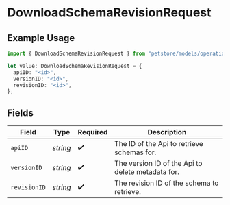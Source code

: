 # DownloadSchemaRevisionRequest

## Example Usage

```typescript
import { DownloadSchemaRevisionRequest } from "petstore/models/operations";

let value: DownloadSchemaRevisionRequest = {
  apiID: "<id>",
  versionID: "<id>",
  revisionID: "<id>",
};
```

## Fields

| Field                                             | Type                                              | Required                                          | Description                                       |
| ------------------------------------------------- | ------------------------------------------------- | ------------------------------------------------- | ------------------------------------------------- |
| `apiID`                                           | *string*                                          | :heavy_check_mark:                                | The ID of the Api to retrieve schemas for.        |
| `versionID`                                       | *string*                                          | :heavy_check_mark:                                | The version ID of the Api to delete metadata for. |
| `revisionID`                                      | *string*                                          | :heavy_check_mark:                                | The revision ID of the schema to retrieve.        |